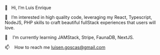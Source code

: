 👋       Hi, I’m Luis Enrique

👀       I’m interested in high quality code, leveraging my React, Typescript, NodeJS, PHP skills to craft beautiful fullStack experiences that users will love. 

🌱       I’m currently learning JAMStack, Stripe, FaunaDB, NextJS.

📫       How to reach me luisen.goscas@gmail.com

<!---
octopus-coder/octopus-coder is a ✨ special ✨ repository because its `README.md` (this file) appears on your GitHub profile.
You can click the Preview link to take a look at your changes.
--->
